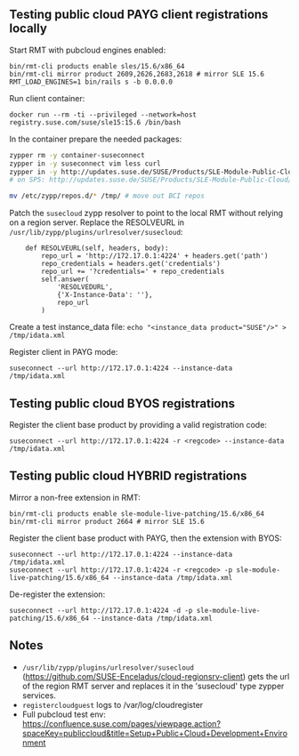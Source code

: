 ## Testing public cloud PAYG client registrations locally

Start RMT with pubcloud engines enabled:

```
bin/rmt-cli products enable sles/15.6/x86_64
bin/rmt-cli mirror product 2609,2626,2683,2618 # mirror SLE 15.6
RMT_LOAD_ENGINES=1 bin/rails s -b 0.0.0.0
```

Run client container:

`docker run --rm -ti --privileged --network=host registry.suse.com/suse/sle15:15.6 /bin/bash`

In the container prepare the needed packages:

```bash
zypper rm -y container-suseconnect
zypper in -y suseconnect vim less curl
zypper in -y http://updates.suse.de/SUSE/Products/SLE-Module-Public-Cloud/15-SP6/x86_64/product/noarch/cloud-regionsrv-client-10.1.7-150000.6.108.1.noarch.rpm
# on SP5: http://updates.suse.de/SUSE/Products/SLE-Module-Public-Cloud/15-SP5/x86_64/product/noarch/cloud-regionsrv-client-10.1.0-150000.6.91.1.noarch.rpm

mv /etc/zypp/repos.d/* /tmp/ # move out BCI repos
```

Patch the `susecloud` zypp resolver to point to the local RMT without relying on a region server. Replace the RESOLVEURL in `/usr/lib/zypp/plugins/urlresolver/susecloud`:

```
    def RESOLVEURL(self, headers, body):
        repo_url = 'http://172.17.0.1:4224' + headers.get('path')
        repo_credentials = headers.get('credentials')
        repo_url += '?credentials=' + repo_credentials
        self.answer(
            'RESOLVEDURL',
            {'X-Instance-Data': ''},
            repo_url
        )
```

Create a test instance_data file: `echo "<instance_data product="SUSE"/>" > /tmp/idata.xml`

Register client in PAYG mode:

`suseconnect --url http://172.17.0.1:4224 --instance-data /tmp/idata.xml`


## Testing public cloud BYOS registrations


Register the client base product by providing a valid registration code:

`suseconnect --url http://172.17.0.1:4224 -r <regcode> --instance-data /tmp/idata.xml`


## Testing public cloud HYBRID registrations


Mirror a non-free extension in RMT:

```
bin/rmt-cli products enable sle-module-live-patching/15.6/x86_64
bin/rmt-cli mirror product 2664 # mirror SLE 15.6
```

Register the client base product with PAYG, then the extension with BYOS:

```
suseconnect --url http://172.17.0.1:4224 --instance-data /tmp/idata.xml
suseconnect --url http://172.17.0.1:4224 -r <regcode> -p sle-module-live-patching/15.6/x86_64 --instance-data /tmp/idata.xml
```

De-register the extension:

`suseconnect --url http://172.17.0.1:4224 -d -p sle-module-live-patching/15.6/x86_64 --instance-data /tmp/idata.xml`


## Notes

* `/usr/lib/zypp/plugins/urlresolver/susecloud` (https://github.com/SUSE-Enceladus/cloud-regionsrv-client) gets the url of the region RMT server and replaces it in the 'susecloud' type zypper services.
* `registercloudguest` logs to /var/log/cloudregister
* Full pubcloud test env: https://confluence.suse.com/pages/viewpage.action?spaceKey=publiccloud&title=Setup+Public+Cloud+Development+Environment
